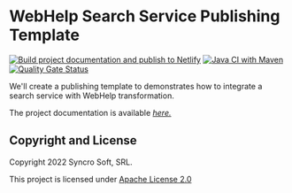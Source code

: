 # WebHelp Search Service Publishing Template

[![Build project documentation and publish to Netlify](https://github.com/oxygenxml-incubator/webhelp-search-service-publishing-template/actions/workflows/dita-build-deploy-netlify.yml/badge.svg)](https://github.com/oxygenxml-incubator/webhelp-search-service-publishing-template/actions/workflows/dita-build-deploy-netlify.yml) [![Java CI with Maven](https://github.com/oxygenxml-incubator/webhelp-search-service-publishing-template/actions/workflows/maven-build-action.yml/badge.svg)](https://github.com/oxygenxml-incubator/webhelp-search-service-publishing-template/actions/workflows/maven-build-action.yml) [![Quality Gate Status](https://sonarcloud.io/api/project_badges/measure?project=webhelp-search-service-publishing-template&metric=alert_status)](https://sonarcloud.io/summary/new_code?id=webhelp-search-service-publishing-template)

We'll create a publishing template to demonstrates how to integrate a search service with WebHelp transformation. 

The project documentation is available *[here.](https://sweet-beignet-8a9e20.netlify.app/)*

Copyright and License
---------------------
Copyright 2022 Syncro Soft, SRL.

This project is licensed under [Apache License 2.0](https://github.com/oxygenxml-incubator/repo-template/blob/master/LICENSE)

